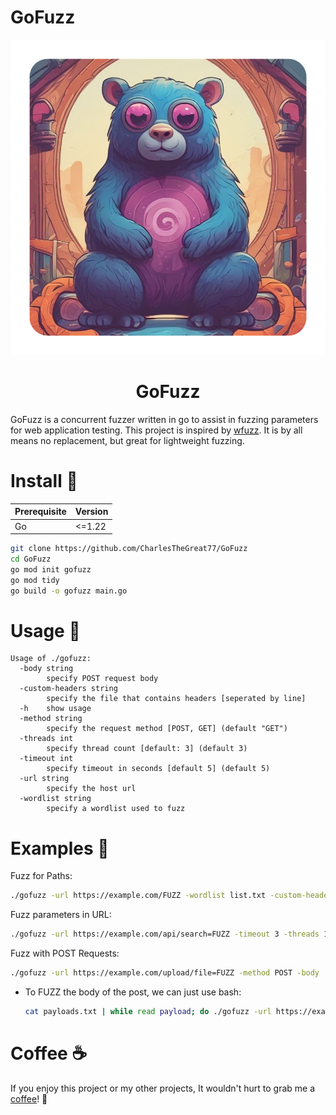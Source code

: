 # GoFuzz

<div align="center">

  <img src="assets/logo.png" alt="logo" width="auto" height="auto" />
  <h1>GoFuzz</h1>
</div>
GoFuzz is a concurrent fuzzer written in go to assist in fuzzing parameters for web application testing. This project is inspired by <a href="https://github.com/xmendez/wfuzz">wfuzz</a>. It is by all means no replacement, but great for lightweight fuzzing.

# Install 🚀
| Prerequisite | Version |
|--------------|---------|
| Go           |  <=1.22 |

```bash
git clone https://github.com/CharlesTheGreat77/GoFuzz
cd GoFuzz
go mod init gofuzz
go mod tidy
go build -o gofuzz main.go
```

# Usage 🧠
```
Usage of ./gofuzz:
  -body string
        specify POST request body
  -custom-headers string
        specify the file that contains headers [seperated by line]
  -h    show usage
  -method string
        specify the request method [POST, GET] (default "GET")
  -threads int
        specify thread count [default: 3] (default 3)
  -timeout int
        specify timeout in seconds [default 5] (default 5)
  -url string
        specify the host url
  -wordlist string
        specify a wordlist used to fuzz
```

# Examples 🦫
Fuzz for Paths:
```bash
./gofuzz -url https://example.com/FUZZ -wordlist list.txt -custom-headers headers.txt
```

Fuzz parameters in URL:
```bash
./gofuzz -url https://example.com/api/search=FUZZ -timeout 3 -threads 10 -wordlist list.txt
```

Fuzz with POST Requests:
```bash
./gofuzz -url https://example.com/upload/file=FUZZ -method POST -body '{"test": "123456"}' -custom-headers headers.txt -timeout 6
```
* To FUZZ the body of the post, we can just use bash:
    ```bash
    cat payloads.txt | while read payload; do ./gofuzz -url https://example.com/api/upload -method POST -body $payload -custom-headers headers.txt -timeout 6
    ```

# Coffee ☕️
If you enjoy this project or my other projects, It wouldn't hurt to grab me a <a href="https://buymeacoffee.com/doobthegoober">coffee</a>! 🙏